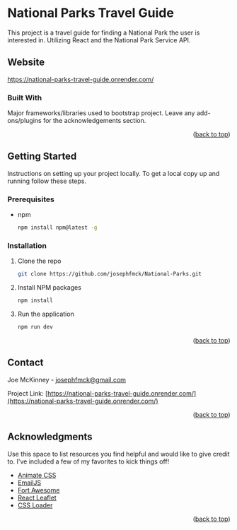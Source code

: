 # National Parks Travel Guide

This project is a travel guide for finding a National Park the user is interested in. Utilizing React and the National Park Service API.

## Website

https://national-parks-travel-guide.onrender.com/

### Built With

Major frameworks/libraries used to bootstrap project. Leave any add-ons/plugins for the acknowledgements section.

<p align="right">(<a href="#readme-top">back to top</a>)</p>

## Getting Started

Instructions on setting up your project locally.
To get a local copy up and running follow these steps.

### Prerequisites

* npm
  ```sh
  npm install npm@latest -g
  ```

### Installation

1. Clone the repo
   ```sh
   git clone https://github.com/josephfmck/National-Parks.git
   ```
2. Install NPM packages
   ```sh
   npm install
   ```
3. Run the application
   ```sh
   npm run dev
   ```


<p align="right">(<a href="#readme-top">back to top</a>)</p>

<!-- CONTACT -->
## Contact

Joe McKinney - josephfmck@gmail.com

Project Link: [https://national-parks-travel-guide.onrender.com/](https://national-parks-travel-guide.onrender.com/)

<p align="right">(<a href="#readme-top">back to top</a>)</p>

<!-- ACKNOWLEDGMENTS -->
## Acknowledgments

Use this space to list resources you find helpful and would like to give credit to. I've included a few of my favorites to kick things off!

* [Animate CSS](https://animate.style/)
* [EmailJS](https://www.emailjs.com)
* [Fort Awesome](https://fortawesome.com)
* [React Leaflet](https://www.npmjs.com/package/react-leaflet)
* [CSS Loader](https://www.npmjs.com/package/css-loader)



<p align="right">(<a href="#readme-top">back to top</a>)</p>
